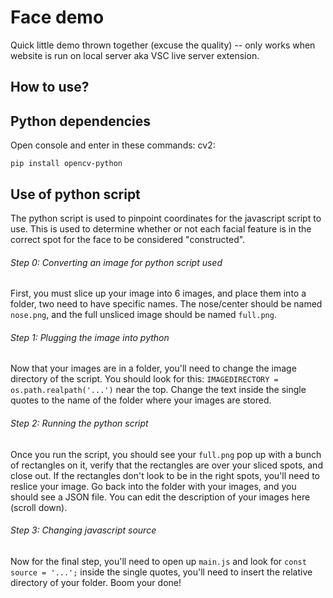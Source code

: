 # Face demo
Quick little demo thrown together (excuse the quality) -- only works when website is run on local server aka VSC live server extension.

## How to use?
## Python dependencies
Open console and enter in these commands:
cv2:
```
pip install opencv-python
```
## Use of python script
The python script is used to pinpoint coordinates for the javascript script to use. This is used to determine whether or not each facial feature is in the correct spot for the face to be considered "constructed".

###### Step 0: Converting an image for python script used
First, you must slice up your image into 6 images, and place them into a folder, two need to have specific names.
The nose/center should be named `nose.png`, and the full unsliced image should be named `full.png`.

###### Step 1: Plugging the image into python
Now that your images are in a folder, you'll need to change the image directory of the script.
You should look for this: `IMAGEDIRECTORY = os.path.realpath('...')` near the top.
Change the text inside the single quotes to the name of the folder where your images are stored.

###### Step 2: Running the python script
Once you run the script, you should see your `full.png` pop up with a bunch of rectangles on it, verify that the rectangles are over your sliced spots, and close out.
If the rectangles don't look to be in the right spots, you'll need to reslice your image.
Go back into the folder with your images, and you should see a JSON file. You can edit the description of your images here (scroll down).

###### Step 3: Changing javascript source
Now for the final step, you'll need to open up `main.js` and look for `const source = '...';` inside the single quotes, you'll need to insert the relative directory of your folder. Boom your done!